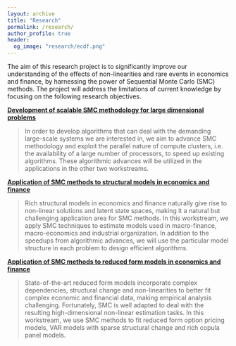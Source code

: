 ```yaml
---
layout: archive
title: "Research"
permalink: /research/
author_profile: true
header:
  og_image: "research/ecdf.png"
---
```


The aim of this research project is to significantly improve our understanding of the effects of non-linearities and rare events in economics and finance, by harnessing the power of Sequential Monte Carlo (SMC) methods. The project will address the limitations of current knowledge by focusing on the following research objectives.

[**Development of scalable SMC methodology for large dimensional problems**](/research/scalable/)
>In order to develop algorithms that can deal with the demanding large-scale systems we are interested in, we aim to advance SMC methodology and exploit the parallel nature of compute clusters, i.e. the availability of a large number of processors, to speed up existing algorithms. 
These algorithmic advances will be utilized in the applications in the other two workstreams. 

[**Application of SMC methods to structural models in economics and finance**](/research/structural/)
 >Rich structural models in economics and finance naturally give rise to non-linear solutions and latent state spaces, making it a natural but challenging application area for SMC methods. In this workstream, we apply SMC techniques to estimate models used in macro-finance, macro-economics and industrial organization. In addition to the speedups from algorithmic advances, we will use the particular model structure in each problem to design efficient algorithms. 

[**Application of SMC methods to reduced form models in economics and finance**](/research/reducedform/) 
>State-of-the-art reduced form models incorporate complex dependencies, structural change and non-linearities to better fit complex economic and financial data, making empirical analysis challenging. Fortunately, SMC is well adapted to deal with the resulting high-dimensional non-linear estimation tasks. In this workstream, we use SMC methods to fit reduced form option pricing models, VAR models with sparse structural change and rich copula panel models. 
